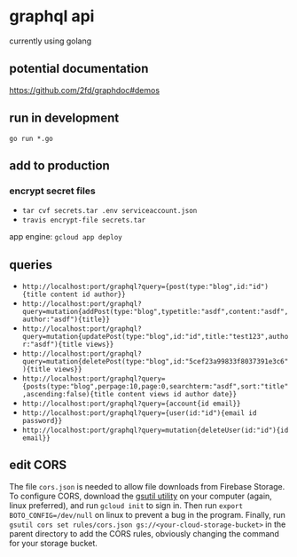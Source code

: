 # graphql api

currently using golang

## potential documentation

https://github.com/2fd/graphdoc#demos

## run in development

`go run *.go`

## add to production

### encrypt secret files

- `tar cvf secrets.tar .env serviceaccount.json`
- `travis encrypt-file secrets.tar`

app engine: `gcloud app deploy`

## queries

- `http://localhost:port/graphql?query={post(type:"blog",id:"id"){title content id author}}`
- `http://localhost:port/graphql?query=mutation{addPost(type:"blog",typetitle:"asdf",content:"asdf",author:"asdf"){title}}`
- `http://localhost:port/graphql?query=mutation{updatePost(type:"blog",id:"id",title:"test123",author:"asdf"){title views}}`
- `http://localhost:port/graphql?query=mutation{deletePost(type:"blog",id:"5cef23a99833f8037391e3c6"){title views}}`
- `http://localhost:port/graphql?query={posts(type:"blog",perpage:10,page:0,searchterm:"asdf",sort:"title",ascending:false){title content views id author date}}`
- `http://localhost:port/graphql?query={account{id email}}`
- `http://localhost:port/graphql?query={user(id:"id"){email id password}}`
- `http://localhost:port/graphql?query=mutation{deleteUser(id:"id"){id email}}`

## edit CORS

The file `cors.json` is needed to allow file downloads from Firebase Storage. To configure CORS, download the [gsutil utility](https://cloud.google.com/storage/docs/gsutil_install) on your computer (again, linux preferred), and run `gcloud init` to sign in. Then run `export BOTO_CONFIG=/dev/null` on linux to prevent a bug in the program. Finally, run `gsutil cors set rules/cors.json gs://<your-cloud-storage-bucket>` in the parent directory to add the CORS rules, obviously changing the command for your storage bucket.
